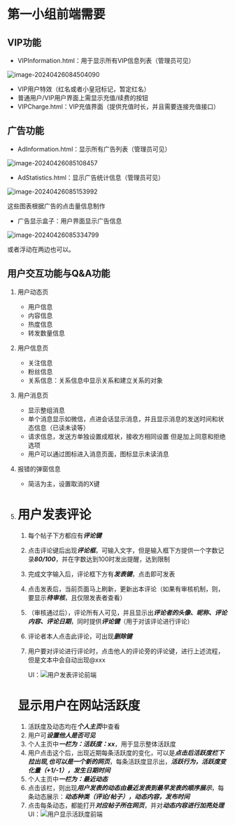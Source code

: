 # 第一小组前端需要

## VIP功能

- VIPInformation.html：用于显示所有VIP信息列表（管理员可见）

![image-20240426084504090](assets/管理员查看VIP界面.png)

- VIP用户特效（红名或者小皇冠标记，暂定红名）
- 普通用户/VIP用户界面上需显示充值/续费的按钮
- VIPCharge.html：VIP充值界面（提供充值时长，并且需要连接充值接口）

## 广告功能

- AdInformation.html：显示所有广告列表（管理员可见）

![image-20240426085108457](assets/管理员查看广告列表页面.png)

- AdStatistics.html：显示广告统计信息（管理员可见）

![image-20240426085153992](assets/管理员进行广告统计页面.png)

这些图表根据广告的点击量信息制作

- 广告显示盒子：用户界面显示广告信息

![image-20240426085334799](assets/用户界面呈现广告方式.png)

或者浮动在两边也可以。

## 用户交互功能与Q&A功能


1. 用户动态页
   * 用户信息
   * 内容信息
   * 热度信息
   * 转发数量信息
2. 用户信息页
   * 关注信息
   * 粉丝信息
   * 关系信息：关系信息中显示关系和建立关系的对象
3. 用户消息页
   * 显示整组消息
   * 单个消息显示如微信，点进会话显示消息，并且显示消息的发送时间和状态信息（已读未读等）
   * 请求信息，发送方单独设置成框状，接收方相同设置 但是加上同意和拒绝选项
   * 用户可以通过图标进入消息页面，图标显示未读消息
4. 报错的弹窗信息
   * 简洁为主，设置取消的X键



1. # 用户发表评论

	1. 每个帖子下方都应有***评论键***

	2. 点击评论键后出现***评论框***，可输入文字，但是输入框下方提供一个字数记录***80/100***，并在字数达到100时发出提醒，达到限制

	3. 完成文字输入后，评论框下方有***发表键***，点击即可发表

	4. 点击发表后，当前页面马上刷新，更新出本评论（如果有审核机制，则，要显示***待审核***，且仅限发表者查看）

	5. （审核通过后），评论所有人可见，并且显示出***评论者的头像、昵称、评论内容、评论日期***，同时提供***评论键***（用于对该评论进行评论）

	6. 评论者本人点击此评论，可出现***删除键***

	7. 用户要对评论进行评论时，点击他人的评论旁的评论键，进行上述流程，但是文本中会自动出现@xxx 

		UI：![用户发表评论前端](./assets/用户发表评论前端.jpg)

	# 显示用户在网站活跃度

	1. 活跃度及动态均在***个人主页***中查看
	2. 用户可***设置他人是否可见***
	3. 个人主页中***一栏为：活跃度：xx***，用于显示整体活跃度
	4. 用户点击这个后，出现近期每条活跃度的变化，可以是***点击后活跃度栏下拉出现,也可以是一个新的网页***，每条活跃度显示出，***活跃行为，活跃度变化量（+1/-1），发生日期时间***
	5. 个人主页中***一栏为：最近动态***
	6. 点击该栏，则出现***用户发表的动态由最近发表到最早发表的顺序展示***，每条动态展示：***动态种类（评论/帖子），动态内容，发布时间***
	7. 点击每条动态，都能打开***对应帖子所在网页***，并对***动态内容进行加亮处理*** UI：![用户显示活跃度前端](./assets/用户显示活跃度前端.jpg)
